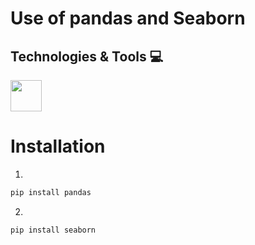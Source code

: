 # Use of pandas and Seaborn

## Technologies & Tools :computer:

<code><img height="50" src="https://www.vectorlogo.zone/logos/python/python-horizontal.svg"></code>

# Installation

1. 
```sh
pip install pandas
```
2. 
```sh
pip install seaborn
```
